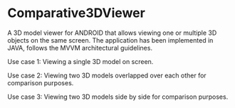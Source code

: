 # Comparative3DViewer


A 3D model viewer for ANDROID that allows viewing one or multiple 3D objects on the same screen.
The application has been implemented in JAVA, follows the MVVM architectural guidelines.


Use case 1: Viewing a single 3D model on screen.

Use case 2: Viewing two 3D models overlapped over each other for comparison purposes.

Use case 3: Viewing two 3D models side by side for comparison purposes.
